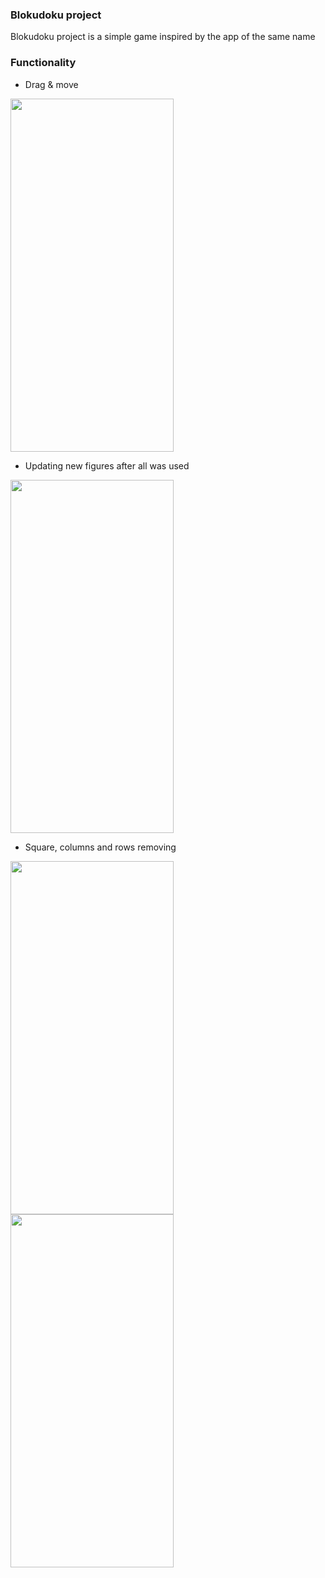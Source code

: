 ### Blokudoku project

Blokudoku project is a simple game inspired by the app of the same name

### Functionality

- Drag & move
<img src="https://s10.gifyu.com/images/download-1d1f331dc5a406e09.gif" width="261" height="565"/>

- Updating new figures after all was used
<img src="https://s10.gifyu.com/images/downloadc21369d4a2982ad6.gif" width="261" height="565"/>

- Square, columns and rows removing 

<img src="https://s10.gifyu.com/images/download-2ede094bea5fdce25.gif" width="261" height="565"/> <img src="https://s10.gifyu.com/images/download-3a3e48de96dd0c9c9.gif" width="261" height="565"/>

